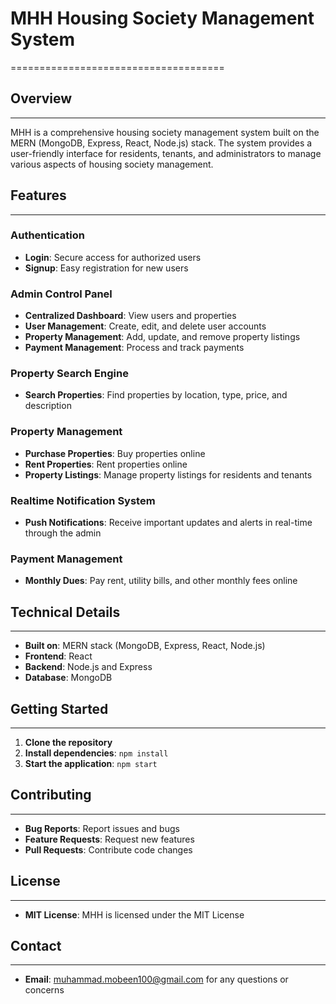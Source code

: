 # MHH Housing Society Management System
=====================================

## Overview
--------

MHH is a comprehensive housing society management system built on the MERN (MongoDB, Express, React, Node.js) stack. The system provides a user-friendly interface for residents, tenants, and administrators to manage various aspects of housing society management.

## Features
--------

### Authentication

* **Login**: Secure access for authorized users
* **Signup**: Easy registration for new users

### Admin Control Panel

* **Centralized Dashboard**: View users and properties
* **User Management**: Create, edit, and delete user accounts
* **Property Management**: Add, update, and remove property listings
* **Payment Management**: Process and track payments

### Property Search Engine

* **Search Properties**: Find properties by location, type, price, and description

### Property Management

* **Purchase Properties**: Buy properties online
* **Rent Properties**: Rent properties online
* **Property Listings**: Manage property listings for residents and tenants

### Realtime Notification System

* **Push Notifications**: Receive important updates and alerts in real-time through the admin

### Payment Management

* **Monthly Dues**: Pay rent, utility bills, and other monthly fees online

## Technical Details
---------------

* **Built on**: MERN stack (MongoDB, Express, React, Node.js)
* **Frontend**: React
* **Backend**: Node.js and Express
* **Database**: MongoDB

## Getting Started
---------------

1. **Clone the repository**
2. **Install dependencies**: `npm install`
3. **Start the application**: `npm start`

## Contributing
----------

* **Bug Reports**: Report issues and bugs
* **Feature Requests**: Request new features
* **Pull Requests**: Contribute code changes

## License
-------

* **MIT License**: MHH is licensed under the MIT License

## Contact
-------

* **Email**: muhammad.mobeen100@gmail.com for any questions or concerns
